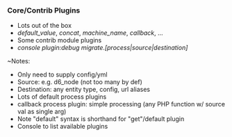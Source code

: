 ### Core/Contrib Plugins

* Lots out of the box
* <em>default_value</em>, _concat_, <em>machine_name</em>, _callback_, ...
* Some contrib module plugins
* _console plugin:debug migrate.[process|source|destination]_

~Notes:

* Only need to supply config/yml
* Source: e.g. d6_node (not too many by def)
* Destination: any entity type, config, url aliases
* Lots of default process plugins
* callback process plugin: simple processing (any PHP function w/ source val as single arg)
* Note "default" syntax is shorthand for "get"/default plugin
* Console to list available plugins
